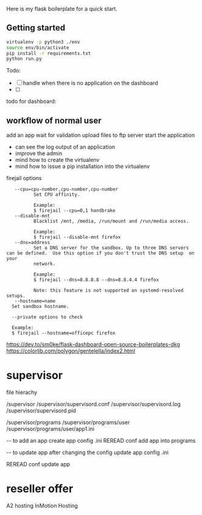  Here is my flask boilerplate for a quick start.
 
 ## Getting started 
 
 ```sh
 virtualenv -p python3 ./env
 source env/bin/activate
 pip install -r requirements.txt
 python run.py
 ```

 Todo:

 - [ ] handle when there is no application on the dashboard
 - [ ]

 todo for dashboard:

## workflow of normal user
add an app
wait for validation
upload files to ftp server
start the application

+ can see the log output of an application
+ improve the admin
+ mind how to create the virtualenv
+ mind how to issue a pip installation into the virtualenv

firejail options

       --cpu=cpu-number,cpu-number,cpu-number
              Set CPU affinity.

              Example:
              $ firejail --cpu=0,1 handbrake
       --disable-mnt
              Blacklist /mnt, /media, /run/mount and /run/media access.

              Example:
              $ firejail --disable-mnt firefox
       --dns=address
              Set a DNS server for the sandbox. Up to three DNS servers can be defined.  Use this option if you don't trust the DNS setup  on  your
              network.

              Example:
              $ firejail --dns=8.8.8.8 --dns=8.8.4.4 firefox

              Note: this feature is not supported on systemd-resolved setups.
       --hostname=name
      Set sandbox hostname.

      --private options to check

      Example:
      $ firejail --hostname=officepc firefox


https://dev.to/sm0ke/flask-dashboard-open-source-boilerplates-dkg
https://colorlib.com/polygon/gentelella/index2.html

# supervisor
file hierachy

/supervisor
/supervisor/supervisord.conf
/supervisor/supervisord.log
/supervisor/supervisord.pid

/supervisor/programs
/supervisor/programs/user
/supervisor/programs/user/app1.ini

-- to add an app
create app config .ini
REREAD conf
add app into programs

-- to update app after changing the config
update app config .ini

REREAD conf
update app

# reseller offer
A2 hosting
InMotion Hosting